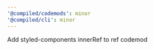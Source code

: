 ```yaml
---
'@compiled/codemods': minor
'@compiled/cli': minor
---
```


Add styled-components innerRef to ref codemod
